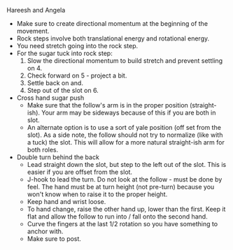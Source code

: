 Hareesh and Angela

* Make sure to create directional momentum at the beginning of the movement.
* Rock steps involve both translational energy and rotational energy.
* You need stretch going into the rock step.
* For the sugar tuck into rock step:
  1. Slow the directional momentum to build stretch and prevent settling on 4.
  2. Check forward on 5 - project a bit.
  3. Settle back on and.
  4. Step out of the slot on 6.
* Cross hand sugar push
  * Make sure that the follow's arm is in the proper position (straight-ish).
    Your arm may be sideways because of this if you are both in slot.
  * An alternate option is to use a sort of yale position (off set from the slot).
    As a side note, the follow should not try to normalize (like with a tuck) the
    slot.  This will allow for a more natural straight-ish arm for both roles.
* Double turn behind the back
  * Lead straight down the slot, but step to the left out of the slot.  This is
    easier if you are offset from the slot.
  * J-hook to lead the turn.  Do not look at the follow - must be done by feel.
    The hand must be at turn height (not pre-turn) because you won't know when
    to raise it to the proper height.
  * Keep hand and wrist loose.
  * To hand change, raise the other hand up, lower than the first.  Keep it flat
    and allow the follow to run into / fall onto the second hand.
  * Curve the fingers at the last 1/2 rotation so you have something to anchor
    with.
  * Make sure to post.
